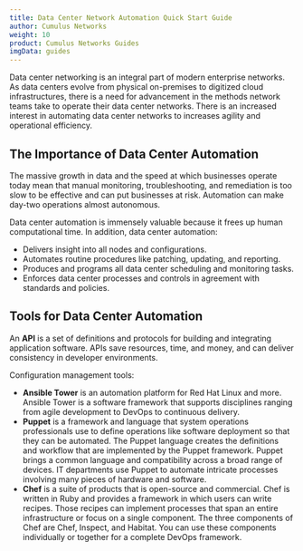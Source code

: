```yaml
---
title: Data Center Network Automation Quick Start Guide
author: Cumulus Networks
weight: 10
product: Cumulus Networks Guides
imgData: guides
---
```

Data center networking is an integral part of modern enterprise networks. As data centers evolve from physical on-premises to digitized cloud infrastructures, there is a need for advancement in the methods network teams take to operate their data center networks. There is an increased interest in automating data center networks to increases agility and operational efficiency.

## The Importance of Data Center Automation

The massive growth in data and the speed at which businesses operate today mean that manual monitoring, troubleshooting, and remediation is too slow to be effective and can put businesses at risk. Automation can make day-two operations almost autonomous.  

Data center automation is immensely valuable because it frees up human computational time. In addition, data center automation:
- Delivers insight into all nodes and configurations. 
- Automates routine procedures like patching, updating, and reporting.
- Produces and programs all data center scheduling and monitoring tasks.
- Enforces data center processes and controls in agreement with standards and policies.

## Tools for Data Center Automation

An **API** is a set of definitions and protocols for building and integrating application software. APIs save resources, time, and money, and can deliver consistency in developer environments.

Configuration management tools:
- **Ansible Tower** is an automation platform for Red Hat Linux and more. Ansible Tower is a software framework that supports disciplines ranging from agile development to DevOps to continuous delivery.
- **Puppet** is a framework and language that system operations professionals use to define operations like software deployment so that they can be automated. The Puppet language creates the definitions and workflow that are implemented by the Puppet framework. Puppet brings a common language and compatibility across a broad range of devices. IT departments use Puppet to automate intricate processes involving many pieces of hardware and software.
- **Chef** is a suite of products that is open-source and commercial. Chef is written in Ruby and provides a framework in which users can write recipes. Those recipes can implement processes that span an entire infrastructure or focus on a single component. The three components of Chef are Chef, Inspect, and Habitat. You can use these components individually or together for a complete DevOps framework.
